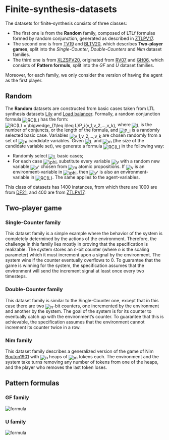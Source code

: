 # Finite-synthesis-datasets

The datasets for finite-synthesis consists of three classes:
* The first one is  from the **Random** family, composed of LTLf formulas formed by random conjunction, generated as described in [ZTLPV17](https://arxiv.org/pdf/1705.08426.pdf). 
* The second one is from [TV19](https://www.ijcai.org/Proceedings/2019/0777.pdf) and [BLTV20](https://arxiv.org/pdf/1911.08145.pdf), which describes **Two-player games**, split into the *Single-Counter*, *Double-Counters* and *Nim* dataset families.
* The third one is from [XLZSPV20](https://ojs.aaai.org/index.php/AAAI/article/view/16809/16616), originated from [RV07](https://www.cs.rice.edu/~vardi/papers/spin07rj.pdf) and [GH06](https://www.researchgate.net/publication/221105722_Larger_Automata_and_Less_Work_for_LTL_Model_Checking), which consists of **Pattern formuls**, split into the *GF* and *U* dataset families.

Moreover, for each family, we only consider the version of having the agent as the first player.

## Random

The **Random** datasets are constructed from basic cases taken from LTL synthesis datasets [Lily](https://www.react.uni-saarland.de/tools/unbeast/) and [Load balancer](https://www.react.uni-saarland.de/tools/unbeast/). Formally, a random conjunction formula <img alt="RC(L)" src="https://render.githubusercontent.com/render/math?math=RC%28L%29" style="transform: translateY(20%);" /> has the form:
<img alt="RC(L) = \bigwedge_{1\leq i\leq L}P_i(v_1,v_2,...,v_k)," src="https://render.githubusercontent.com/render/math?math=RC%28L%29%20%3D%20%5Cbigwedge_%7B1%5Cleq%20i%5Cleq%20L%7DP_i%28v_1%2Cv_2%2C...%2Cv_k%29%2C" style="transform: translateY(20%);" />
where <img alt="L" src="https://render.githubusercontent.com/render/math?math=L" style="transform: translateY(20%);" /> is the number of conjuncts, or the length of the formula, and <img alt="P_i" src="https://render.githubusercontent.com/render/math?math=P_i" style="transform: translateY(20%);" /> is a randomly selected basic case. Variables <img alt="v_1,v_2,...,v_k" src="https://render.githubusercontent.com/render/math?math=v_1%2Cv_2%2C...%2Cv_k" style="transform: translateY(20%);" /> are chosen randomly from a set of <img alt="m" src="https://render.githubusercontent.com/render/math?math=m" style="transform: translateY(20%);" /> candidate variables. Given <img alt="L" src="https://render.githubusercontent.com/render/math?math=L" style="transform: translateY(20%);" /> and <img alt="m" src="https://render.githubusercontent.com/render/math?math=m" style="transform: translateY(20%);" /> (the size of the candidate variable set), we generate a formula <img alt="RC(L)" src="https://render.githubusercontent.com/render/math?math=RC%28L%29" style="transform: translateY(20%);" /> in the following way:
* Randomly select <img alt="L" src="https://render.githubusercontent.com/render/math?math=L" style="transform: translateY(20%);" /> basic cases;
* For each case <img alt="\phi" src="https://render.githubusercontent.com/render/math?math=%5Cphi" style="transform: translateY(20%);" />, substitute every variable <img alt="v" src="https://render.githubusercontent.com/render/math?math=v" style="transform: translateY(20%);" /> with a random new variable <img alt="v'" src="https://render.githubusercontent.com/render/math?math=v%27" style="transform: translateY(20%);" /> chosen from <img alt="m" src="https://render.githubusercontent.com/render/math?math=m" style="transform: translateY(20%);" /> atomic propositions.
If <img alt="v" src="https://render.githubusercontent.com/render/math?math=v" style="transform: translateY(20%);" /> is an environment-variable in <img alt="\phi" src="https://render.githubusercontent.com/render/math?math=%5Cphi" style="transform: translateY(20%);" />, then <img alt="v'" src="https://render.githubusercontent.com/render/math?math=v%27" style="transform: translateY(20%);" /> is also an environment-variable in <img alt="RC(L)" src="https://render.githubusercontent.com/render/math?math=RC%28L%29" style="transform: translateY(20%);" />. The same applies to the agent-variables.

This class of datasets has 1400 instances, from which there are 1000 are from [DF21](http://www.diag.uniroma1.it//degiacom/papers/2021/icaps2021df.pdf), and 400 are from [ZTLPV17](https://arxiv.org/pdf/1705.08426.pdf).

## Two-player game

### Single-Counter family

This dataset family is a simple example where the behavior of the system is
completely determined by the actions of the environment. Therefore, the
challenge in this family lies mostly in proving that the specification is
realizable. The system stores an $n$-bit counter (where $n$
 is the scaling parameter) which it must
increment upon a signal by the environment. The system wins if the counter
eventually overflows to $0$. To guarantee that the game is winning
for the system, the specification assumes that the environment will send the
increment signal at least once every two timesteps.

### Double-Counter family

This dataset family is similar to the Single-Counter one, except that in this case there are two <img alt="n" src="https://render.githubusercontent.com/render/math?math=n" style="transform: translateY(20%);" />-bit counters, one incremented by the environment and another by the system. The goal of the system is for its counter to eventually catch up with the environment’s counter. To guarantee that this is achievable, the specification assumes that the environment cannot increment its counter twice in a row.

### Nim family

This dataset family describes a generalized version of the game of Nim [Bouton1901](https://paradise.caltech.edu/ist4/lectures/Bouton1901.pdf) with <img alt="n" src="https://render.githubusercontent.com/render/math?math=n" style="transform: translateY(20%);" /> heaps of <img alt="m" src="https://render.githubusercontent.com/render/math?math=m" style="transform: translateY(20%);" /> tokens each. The environment and the system take turns removing any number of tokens from one of the heaps, and the player who removes the last token loses.

## Pattern formulas

### GF family

![formula](https://render.githubusercontent.com/render/math?math=GF(n)%20=%20G(p_1)%20\wedge%20F(q_2)%20\wedge%20F(q_3)%20\wedge%20...%20\wedge%20F(q_n))

### U family

![formula](https://render.githubusercontent.com/render/math?math=U(n)%20=%20p_1%20U%20(p_2%20U%20(%20\ldots%20p_{n-1}%20U%20p_n)%20\ldots))
